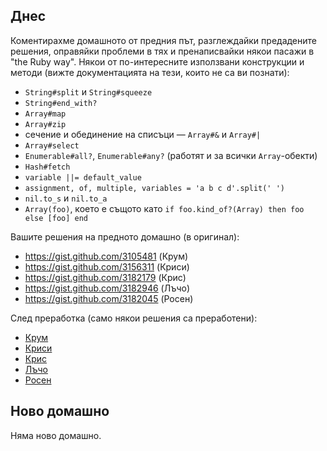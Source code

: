 ## Днес

Коментирахме домашното от предния път, разглеждайки предадените решения, оправяйки проблеми в тях и пренаписвайки някои пасажи в "the Ruby way". Някои от по-интересните използвани конструкции и методи (вижте документацията на тези, които не са ви познати):

- `String#split` и `String#squeeze`
- `String#end_with?`
- `Array#map`
- `Array#zip`
- сечение и обединение на списъци — `Array#&` и `Array#|`
- `Array#select`
- `Enumerable#all?`, `Enumerable#any?` (работят и за всички `Array`-обекти)
- `Hash#fetch`
- `variable ||= default_value`
- `assignment, of, multiple, variables = 'a b c d'.split(' ')`
- `nil.to_s` и `nil.to_a`
- `Array(foo)`, което е същото като `if foo.kind_of?(Array) then foo else [foo] end`

Вашите решения на предното домашно (в оригинал):

- https://gist.github.com/3105481 (Крум)
- https://gist.github.com/3156311 (Криси)
- https://gist.github.com/3182179 (Крис)
- https://gist.github.com/3182946 (Лъчо)
- https://gist.github.com/3182045 (Росен)

След преработка (само някои решения са преработени):

- [Крум](https://github.com/mitio/programming-at-athlon/blob/master/2012-07-12/solutions/krum.rb)
- [Криси](https://github.com/mitio/programming-at-athlon/blob/master/2012-07-12/solutions/krisi.rb)
- [Крис](https://github.com/mitio/programming-at-athlon/blob/master/2012-07-12/solutions/kris.rb)
- [Лъчо](https://github.com/mitio/programming-at-athlon/blob/master/2012-07-12/solutions/latchezar.rb)
- [Росен](https://github.com/mitio/programming-at-athlon/blob/master/2012-07-12/solutions/rosen.rb)

## Ново домашно

Няма ново домашно.
